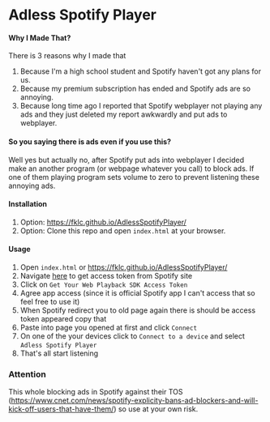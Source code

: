 # Adless Spotify Player
#### Why I Made That?
There is 3 reasons why I made that
  1. Because I'm a high school student and Spotify haven't got any plans for us.
  2. Because my premium subscription has ended and Spotify ads are so annoying.
  3. Because long time ago I reported that Spotify webplayer not playing any ads and they just deleted my report awkwardly and put ads to webplayer.

#### So you saying there is ads even if you use this?
Well yes but actually no, after Spotify put ads into webplayer I decided make an another program (or webpage whatever you call) to block ads. If one of them playing program sets volume to zero to prevent listening these annoying ads.

#### Installation
1. Option: https://fklc.github.io/AdlessSpotifyPlayer/
2. Option: Clone this repo and open `index.html` at your browser.


#### Usage
1. Open `index.html` or https://fklc.github.io/AdlessSpotifyPlayer/
2. Navigate [here](https://developer.spotify.com/documentation/web-playback-sdk/quick-start/#authenticating-with-spotify) to get access token from Spotify site
3. Click on `Get Your Web Playback SDK Access Token`
4. Agree app access (since it is official Spotify app I can't access that so feel free to use it)
5. When Spotify redirect you to old page again there is should be access token appeared copy that
6. Paste into page you opened at first and click `Connect`
7. On one of the your devices click to `Connect to a device` and select `Adless Spotify Player`
8. That's all start listening


### Attention
This whole blocking ads in Spotify against their TOS (https://www.cnet.com/news/spotify-explicity-bans-ad-blockers-and-will-kick-off-users-that-have-them/) so use at your own risk.

